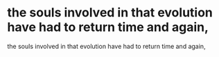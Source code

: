 # the souls involved in that evolution have had to return time and again,

the souls involved in that evolution have had to return time and again,